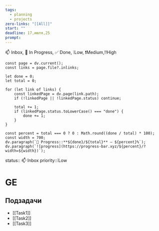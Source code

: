 ```yaml
---
tags:
  - planning
  - projects
zero-links: "[[All]]"
start: ""
deadline: 17,июля,25
prompt:
---
```

📫 Inbox, 📌 In Progress, ✅ Done, ❕Low, ❗Medium,‼️High
```dataviewjs
const page = dv.current();
const links = page.file?.inlinks;

let done = 0;
let total = 0;

for (let link of links) {
    const linkedPage = dv.page(link.path);
    if (!linkedPage || !linkedPage.status) continue;

    total += 1;
    if (linkedPage.status.toLowerCase() === "done") {
        done += 1;
    }
}

const percent = total === 0 ? 0 : Math.round((done / total) * 100);
const width = 700;
dv.paragraph(`🧩 Progress::**${done}/${total}** — ${percent}%`);
dv.paragraph(`![progress](https://progress-bar.xyz/${percent}/?width=${width})`);

```
status:: 📫 Inbox
priority::❕Low
# GE

## Подзадачи
- [[Task1]]
- [[Task2]]
- [[Task3]]




